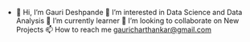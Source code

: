 - 👋 Hi, I’m Gauri Deshpande
👀 I’m interested in Data Science and Data Analysis
🌱 I’m currently learner
💞️ I’m looking to collaborate on New Projects
📫 How to reach me gauricharthankar@gmail.com

<!---
gaurideshpande99/gaurideshpande99 is a ✨ special ✨ repository because its `README.md` (this file) appears on your GitHub profile.
You can click the Preview link to take a look at your changes.
--->
